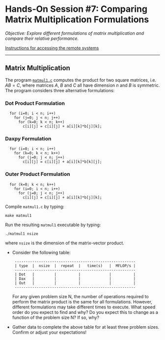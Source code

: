 # Hands-On Session #7: Comparing Matrix Multiplication Formulations

_Objective: Explore different formulations of matrix multiplication and compare their relative performance._

[Instructions for accessing the remote systems](../../systems.md)

* * *

## Matrix Multiplication

The program [`matmul1.c`](matmul1.c) computes the product for two square matrices, i.e. $AB = C$, where matrices $A$, $B$ and $C$ all have dimension $n$ and $B$ is symmetric. The program considers three alternative formulations:

### Dot Product Formulation

```
  for (i=0; i < n; i++)
    for (j=0; j < n; j++)
      for (k=0; k < n; k++)
        c[i][j] = c[i][j] + a[i][k]*b[j][k];
```

### Daxpy Formulation

```
  for (i=0; i < n; i++)
    for (k=0; k < n; k++)
      for (j=0; j < n; j++)
        c[i][j] = c[i][j] + a[i][k]*b[k][j];
```

### Outer Product Formulation

```
  for (k=0; k < n; k++)
    for (i=0; i < n; i++)
      for (j=0; j < n; j++)
        c[i][j] = c[i][j] + a[i][k]*b[j][k];
```

Compile `matmul1.c` by typing:

```
make matmul1
```

Run the resulting `matmul1` executable by typing:

```
./matmul1 nsize
```

where `nsize` is the dimension of the matrix-vector product.

*   Consider the following table:
    
         -------------------------------------------------------
         | type  |  nsize  |  repeat  |   time(s)   |  MFLOP/s |
         -------------------------------------------------------
         | Dot   |         |          |             |          |
         | Dax   |         |          |             |          |
         | Out   |         |          |             |          |
         -------------------------------------------------------
        
    
    For any given problem size N, the number of operations required to perform the matrix product is the same for all formulations. However, different formulations may take different times to execute. What speed order do you expect to find and why? Do you expect this to change as a function of the problem size N? If so, why?
*   Gather data to complete the above table for at least three problem sizes. Confirm or adjust your expectations!
